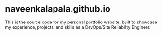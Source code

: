 # naveenkalapala.github.io
This is the source code for my personal portfolio website, built to showcase my experience, projects, and skills as a DevOps/Site Reliability Engineer.
